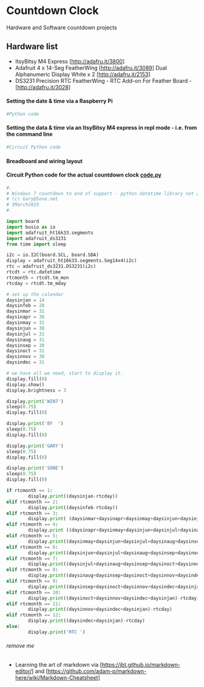 # Countdown Clock
Hardware and Software countdown projects

## Hardware list
+ ItsyBitsy M4 Express [http://adafru.it/3800]
+ Adafruit 4 x 14-Seg FeatherWing [http://adafru.it/3089] Dual Alphanumeric Display White x 2 [http://adafru.it/2153]
+ DS3231 Precision RTC FeatherWing - RTC Add-on For Feather Board - [http://adafru.it/3028]

#### Setting the date & time via a Raspberry Pi
```python
#Python code
```
#### Setting the data & time via an ItsyBitsy M4 express in repl mode - i.e. from the command line
```python
#Circuit Python code
```
#### Breadboard and wiring layout

#### Circuit Python code for the actual countdown clock [code.py](../blob/master/ItsyBitsyM4/CIRCUITPYTHON/code_working.py)
```python
#.
# Windows 7 countdown to end of support - python datetime library not available :-o
# (c) Gary@Sone.net
# 3March2019
#.

import board
import busio as io
import adafruit_ht16k33.segments
import adafruit_ds3231
from time import sleep

i2c = io.I2C(board.SCL, board.SDA)
display = adafruit_ht16k33.segments.Seg14x4(i2c)
rtc = adafruit_ds3231.DS3231(i2c)
rtcdt = rtc.datetime
rtcmonth = rtcdt.tm_mon
rtcday = rtcdt.tm_mday

# set up the calendar
daysinjan = 14
daysinfeb = 28
daysinmar = 31
daysinapr = 30
daysinmay = 31
daysinjun = 30
daysinjul = 31
daysinaug = 31
daysinsep = 30
daysinoct = 31
daysinnov = 30
daysindec = 31

# we have all we need, start to display it.
display.fill(0)
display.show()
display.brightness = 3

display.print('WIN7')
sleep(0.75)
display.fill(0)

display.print('BY  ')
sleep(0.75)
display.fill(0)

display.print('GARY')
sleep(0.75)
display.fill(0)

display.print('SONE')
sleep(0.75)
display.fill(0)

if rtcmonth == 1:
        display.print((daysinjan-rtcday))
elif rtcmonth == 2:
        display.print((daysinfeb-rtcday))
elif rtcmonth == 3:
        display.print( (daysinmar+daysinapr+daysinmay+daysinjun+daysinjul+daysinaug+daysinsep+daysinoct+daysinnov+daysindec+daysinjan)-rtcday)
elif rtcmonth == 4:
        display.print ((daysinapr+daysinmay+daysinjun+daysinjul+daysinaug+daysinsep+daysinoct+daysinnov+daysindec+daysinjan)-rtcday)
elif rtcmonth == 5:
        display.print((daysinmay+daysinjun+daysinjul+daysinaug+daysinsep+daysinoct+daysinnov+daysindec+daysinjan)-rtcday)
elif rtcmonth == 6:
        display.print((daysinjun+daysinjul+daysinaug+daysinsep+daysinoct+daysinnov+daysindec+daysinjan)-rtcday)
elif rtcmonth == 7:
        display.print((daysinjul+daysinaug+daysinsep+daysinoct+daysinnov+daysindec+daysinjan)-rtcday)
elif rtcmonth == 8:
        display.print((daysinaug+daysinsep+daysinoct+daysinnov+daysindec+daysinjan)-rtcday)
elif rtcmonth == 9:
        display.print((daysinsep+daysinoct+daysinnov+daysindec+daysinjan)-rtcday)
elif rtcmonth == 10:
        display.print((daysinoct+daysinnov+daysindec+daysinjan)-rtcday)
elif rtcmonth == 11:
        display.print((daysinnov+daysindec+daysinjan)-rtcday)
elif rtcmonth == 12:
        display.print((daysindec+daysinjan)-rtcday)
else:
        display.print('RTC ')
```

###### remove me
+ Learning the art of markdown via [https://jbt.github.io/markdown-editor/] and [https://github.com/adam-p/markdown-here/wiki/Markdown-Cheatsheet]
